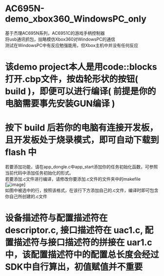 # AC695N-demo_xbox360_WindowsPC_only
基于杰理AC695N系列，AC6951C的游戏手柄控制器   
将usb通讯抓包，拙略模仿Xbox360对WindowsPC的通信   
测试在WindowsPC中有反应勉强能用，但Xbox主机中并没有任何反应
# 该demo project本人是用code::blocks打开.cbp文件，按齿轮形状的按钮( build )，即便可以进行编译( 前提是你的电脑需要事先安装GUN编译 )   
   
# 按下 build 后若你的电脑有连接开发板，且开发板处于烧录模式，即可自动下载到 flash 中    
若要添加功能，请在app_dongle.c中app_start添加你的任务初始化函数，可参照当前代码中添加任务初始化的形式。   
若要添加.c文件进行编译，请修改你要添加.c文件的文件夹中的makefile    
[![image](https://github.com/PING020903/AC695N-demo-xbox360-WindowsPC_only/assets/88314322/25880817-038e-4739-8898-3da2a77fad6b)]   
如图中被选中的行，按照该格式，在该行下方添加自己的.c文件，编译时即可包含你自己所创建的.c文件    
# 设备描述符与配置描述符在 descriptor.c, 接口描述符在 uac1.c, 配置描述符与接口描述符的拼接在 uar1.c 中，该配置描述符中的配置总长度会经过SDK中自行算出，初值赋值并不重要   
